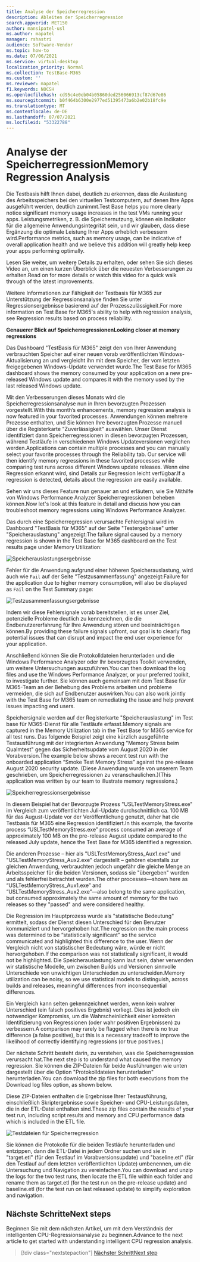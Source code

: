 ```yaml
---
title: Analyse der Speicherregression
description: Ableiten der Speicherregression
search.appverid: MET150
author: mansipatel-usl
ms.author: mapatel
manager: rshastri
audience: Software-Vendor
ms.topic: how-to
ms.date: 07/06/2021
ms.service: virtual-desktop
localization_priority: Normal
ms.collection: TestBase-M365
ms.custom: ''
ms.reviewer: mapatel
f1.keywords: NOCSH
ms.openlocfilehash: cd95c4e0eb04b05860ded256066913cf87d67e86
ms.sourcegitcommit: b0f464b6300e2977ed51395473a6b2e02b18fc9e
ms.translationtype: MT
ms.contentlocale: de-DE
ms.lasthandoff: 07/07/2021
ms.locfileid: "53322788"
---
```

# <a name="memory-regression-analysis"></a><span data-ttu-id="90c26-103">Analyse der Speicherregression</span><span class="sxs-lookup"><span data-stu-id="90c26-103">Memory Regression Analysis</span></span>

<span data-ttu-id="90c26-104">Die Testbasis hilft Ihnen dabei, deutlich zu erkennen, dass die Auslastung des Arbeitsspeichers bei den virtuellen Testcomputern, auf denen Ihre Apps ausgeführt werden, deutlich zunimmt.</span><span class="sxs-lookup"><span data-stu-id="90c26-104">Test Base helps you more clearly notice significant memory usage increases in the test VMs running your apps.</span></span> <span data-ttu-id="90c26-105">Leistungsmetriken, z. B. die Speichernutzung, können ein Indikator für die allgemeine Anwendungsintegrität sein, und wir glauben, dass diese Ergänzung die optimale Leistung Ihrer Apps erheblich verbessern wird.</span><span class="sxs-lookup"><span data-stu-id="90c26-105">Performance metrics, such as memory usage, can be indicative of overall application health and we believe this addition will greatly help keep your apps performing optimally.</span></span>

<span data-ttu-id="90c26-106">Lesen Sie weiter, um weitere Details zu erhalten, oder sehen Sie sich dieses Video an, um einen kurzen Überblick über die neuesten Verbesserungen zu erhalten.</span><span class="sxs-lookup"><span data-stu-id="90c26-106">Read on for more details or watch this video for a quick walk through of the latest improvements.</span></span> 

<span data-ttu-id="90c26-107">Weitere Informationen zur Fähigkeit der Testbasis für M365 zur Unterstützung der Regressionsanalyse finden Sie unter Regressionsergebnisse basierend auf der Prozesszulässigkeit.</span><span class="sxs-lookup"><span data-stu-id="90c26-107">For more information on Test Base for M365's ability to help with regression analysis, see Regression results based on process reliability.</span></span>

<span data-ttu-id="90c26-108"><b>Genauerer Blick auf Speicherregressionen</b></span><span class="sxs-lookup"><span data-stu-id="90c26-108"><b>Looking closer at memory regressions</b></span></span>

<span data-ttu-id="90c26-109">Das Dashboard "TestBasis für M365" zeigt den von Ihrer Anwendung verbrauchten Speicher auf einer neuen vorab veröffentlichten Windows-Aktualisierung an und vergleicht ihn mit dem Speicher, der vom letzten freigegebenen Windows-Update verwendet wurde.</span><span class="sxs-lookup"><span data-stu-id="90c26-109">The Test Base for M365 dashboard shows the memory consumed by your application on a new pre-released Windows update and compares it with the memory used by the last released Windows update.</span></span> 

<span data-ttu-id="90c26-110">Mit den Verbesserungen dieses Monats wird die Speicherregressionsanalyse nun in Ihren bevorzugten Prozessen vorgestellt.</span><span class="sxs-lookup"><span data-stu-id="90c26-110">With this month’s enhancements, memory regression analysis is now featured in your favorited processes.</span></span> <span data-ttu-id="90c26-111">Anwendungen können mehrere Prozesse enthalten, und Sie können Ihre bevorzugten Prozesse manuell über die Registerkarte "Zuverlässigkeit" auswählen. Unser Dienst identifiziert dann Speicherregressionen in diesen bevorzugten Prozessen, während Testläufe in verschiedenen Windows Updateversionen verglichen werden.</span><span class="sxs-lookup"><span data-stu-id="90c26-111">Applications can contain multiple processes and you can manually select your favorite processes through the Reliability tab. Our service will then identify memory regressions in these favorited processes while comparing test runs across different Windows update releases.</span></span> <span data-ttu-id="90c26-112">Wenn eine Regression erkannt wird, sind Details zur Regression leicht verfügbar.</span><span class="sxs-lookup"><span data-stu-id="90c26-112">If a regression is detected, details about the regression are easily available.</span></span>

<span data-ttu-id="90c26-113">Sehen wir uns dieses Feature nun genauer an und erläutern, wie Sie Mithilfe von Windows Performance Analyzer Speicherregressionen beheben können.</span><span class="sxs-lookup"><span data-stu-id="90c26-113">Now let's look at this feature in detail and discuss how you can troubleshoot memory regressions using Windows Performance Analyzer.</span></span>

<span data-ttu-id="90c26-114">Das durch eine Speicherregression verursachte Fehlersignal wird im Dashboard "TestBasis für M365" auf der Seite "Testergebnisse" unter "Speicherauslastung" angezeigt:</span><span class="sxs-lookup"><span data-stu-id="90c26-114">The failure signal caused by a memory regression is shown in the Test Base for M365 dashboard on the Test results page under Memory Utilization:</span></span>

![Speicherauslastungsergebnisse](Media/01_memory-utilization-results.png)


<span data-ttu-id="90c26-116">Fehler für die Anwendung aufgrund einer höheren Speicherauslastung, wird auch wie ```Fail``` auf der Seite "Testzusammenfassung" angezeigt:</span><span class="sxs-lookup"><span data-stu-id="90c26-116">Failure for the application due to higher memory consumption, will also be displayed as ```Fail``` on the Test Summary page:</span></span>

![Testzusammenfassungsergebnisse](Media/02_test-summary.png)

<span data-ttu-id="90c26-118">Indem wir diese Fehlersignale vorab bereitstellen, ist es unser Ziel, potenzielle Probleme deutlich zu kennzeichnen, die die Endbenutzererfahrung für Ihre Anwendung stören und beeinträchtigen können.</span><span class="sxs-lookup"><span data-stu-id="90c26-118">By providing these failure signals upfront, our goal is to clearly flag potential issues that can disrupt and impact the end user experience for your application.</span></span> 

<span data-ttu-id="90c26-119">Anschließend können Sie die Protokolldateien herunterladen und die Windows Performance Analyzer oder Ihr bevorzugtes Toolkit verwenden, um weitere Untersuchungen auszuführen.</span><span class="sxs-lookup"><span data-stu-id="90c26-119">You can then download the log files and use the Windows Performance Analyzer, or your preferred toolkit, to investigate further.</span></span> <span data-ttu-id="90c26-120">Sie können auch gemeinsam mit dem Test Base für M365-Team an der Behebung des Problems arbeiten und probleme vermeiden, die sich auf Endbenutzer auswirken.</span><span class="sxs-lookup"><span data-stu-id="90c26-120">You can also work jointly with the Test Base for M365 team on remediating the issue and help prevent issues impacting end users.</span></span>

<span data-ttu-id="90c26-121">Speichersignale werden auf der Registerkarte "Speicherauslastung" im Test base für M365-Dienst für alle Testläufe erfasst.</span><span class="sxs-lookup"><span data-stu-id="90c26-121">Memory signals are captured in the Memory Utilization tab in the Test Base for M365 service for all test runs.</span></span> <span data-ttu-id="90c26-122">Das folgende Beispiel zeigt eine kürzlich ausgeführte Testausführung mit der integrierten Anwendung "Memory Stress beim Qualmtest" gegen das Sicherheitsupdate vom August 2020 in der Vorabversion.</span><span class="sxs-lookup"><span data-stu-id="90c26-122">The example below shows a recent test run with the onboarded application “Smoke Test Memory Stress” against the pre-release August 2020 security update.</span></span> <span data-ttu-id="90c26-123">(Diese Anwendung wurde von unserem Team geschrieben, um Speicherregressionen zu veranschaulichen.)</span><span class="sxs-lookup"><span data-stu-id="90c26-123">(This application was written by our team to illustrate memory regressions.)</span></span>

![Speicherregressionsergebnisse](Media/03_memory-regression%20comparison.png)

<span data-ttu-id="90c26-125">In diesem Beispiel hat der Bevorzugte Prozess "USLTestMemoryStress.exe" im Vergleich zum veröffentlichten Juli-Update durchschnittlich ca. 100 MB für das August-Update vor der Veröffentlichung genutzt, daher hat die Testbasis für M365 eine Regression identifiziert.</span><span class="sxs-lookup"><span data-stu-id="90c26-125">In this example, the favorite process “USLTestMemoryStress.exe” process consumed an average of approximately 100 MB on the pre-release August update compared to the released July update, hence the Test Base for M365 identified a regression.</span></span> 

<span data-ttu-id="90c26-126">Die anderen Prozesse – hier als "USLTestMemoryStress_Aux1.exe" und "USLTestMemoryStress_Aux2.exe" dargestellt – gehören ebenfalls zur gleichen Anwendung, verbrauchten jedoch ungefähr die gleiche Menge an Arbeitsspeicher für die beiden Versionen, sodass sie "übergeben" wurden und als fehlerfrei betrachtet wurden.</span><span class="sxs-lookup"><span data-stu-id="90c26-126">The other processes—shown here as “USLTestMemoryStress_Aux1.exe” and “USLTestMemoryStress_Aux2.exe”—also belong to the same application, but consumed approximately the same amount of memory for the two releases so they "passed" and were considered healthy.</span></span>

<span data-ttu-id="90c26-127">Die Regression im Hauptprozess wurde als "statistische Bedeutung" ermittelt, sodass der Dienst diesen Unterschied für den Benutzer kommuniziert und hervorgehoben hat.</span><span class="sxs-lookup"><span data-stu-id="90c26-127">The regression on the main process was determined to be “statistically significant” so the service communicated and highlighted this difference to the user.</span></span> <span data-ttu-id="90c26-128">Wenn der Vergleich nicht von statistischer Bedeutung wäre, würde er nicht hervorgehoben.</span><span class="sxs-lookup"><span data-stu-id="90c26-128">If the comparison was not statistically significant, it would not be highlighted.</span></span> <span data-ttu-id="90c26-129">Die Speicherauslastung kann laut sein, daher verwenden wir statistische Modelle, um zwischen Builds und Versionen sinnvolle Unterschiede von unwichtigen Unterschieden zu unterscheiden.</span><span class="sxs-lookup"><span data-stu-id="90c26-129">Memory utilization can be noisy, so we use statistical models to distinguish, across builds and releases, meaningful differences from inconsequential differences.</span></span> 

<span data-ttu-id="90c26-130">Ein Vergleich kann selten gekennzeichnet werden, wenn kein wahrer Unterschied (ein falsch positives Ergebnis) vorliegt. Dies ist jedoch ein notwendiger Kompromiss, um die Wahrscheinlichkeit einer korrekten Identifizierung von Regressionen (oder wahr positiven Ergebnissen) zu verbessern.</span><span class="sxs-lookup"><span data-stu-id="90c26-130">A comparison may rarely be flagged when there is no true difference (a false positive), but this is a necessary tradeoff to improve the likelihood of correctly identifying regressions (or true positives.)</span></span>

<span data-ttu-id="90c26-131">Der nächste Schritt besteht darin, zu verstehen, was die Speicherregression verursacht hat.</span><span class="sxs-lookup"><span data-stu-id="90c26-131">The next step is to understand what caused the memory regression.</span></span> <span data-ttu-id="90c26-132">Sie können die ZIP-Dateien für beide Ausführungen wie unten dargestellt über die Option "Protokolldateien herunterladen" herunterladen.</span><span class="sxs-lookup"><span data-stu-id="90c26-132">You can download the zip files for both executions from the Download log files option, as shown below.</span></span> 

<span data-ttu-id="90c26-133">Diese ZIP-Dateien enthalten die Ergebnisse Ihrer Testausführung, einschließlich Skriptergebnisse sowie Speicher- und CPU-Leistungsdaten, die in der ETL-Datei enthalten sind.</span><span class="sxs-lookup"><span data-stu-id="90c26-133">These zip files contain the results of your test run, including script results and memory and CPU performance data which is included in the ETL file.</span></span>

![Testdateien für Speicherregression](Media/04_memory-regression-test-files.png)

<span data-ttu-id="90c26-135">Sie können die Protokolle für die beiden Testläufe herunterladen und entzippen, dann die ETL-Datei in jedem Ordner suchen und sie in "target.etl" (für den Testlauf im Vorabversionsupdate) und "baseline.etl" (für den Testlauf auf dem letzten veröffentlichten Update) umbenennen, um die Untersuchung und Navigation zu vereinfachen.</span><span class="sxs-lookup"><span data-stu-id="90c26-135">You can download and unzip the logs for the two test runs, then locate the ETL file within each folder and rename them as target.etl (for the test run on the pre-release update) and baseline.etl (for the test run on last released update) to simplify exploration and navigation.</span></span>
 
## <a name="next-steps"></a><span data-ttu-id="90c26-136">Nächste Schritte</span><span class="sxs-lookup"><span data-stu-id="90c26-136">Next steps</span></span>

<span data-ttu-id="90c26-137">Beginnen Sie mit dem nächsten Artikel, um mit dem Verständnis der intelligenten CPU-Regressionsanalyse zu beginnen.</span><span class="sxs-lookup"><span data-stu-id="90c26-137">Advance to the next article to get started with understanding intelligent CPU regression analysis.</span></span>
> [!div class="nextstepaction"]
> [<span data-ttu-id="90c26-138">Nächster Schritt</span><span class="sxs-lookup"><span data-stu-id="90c26-138">Next step</span></span>](cpu.md)

<!---
Add button for next page
-->
